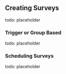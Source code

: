 ## Creating Surveys

todo: placeholder

### Trigger or Group Based

todo: placeholder

### Scheduling Surveys

todo: placeholder

